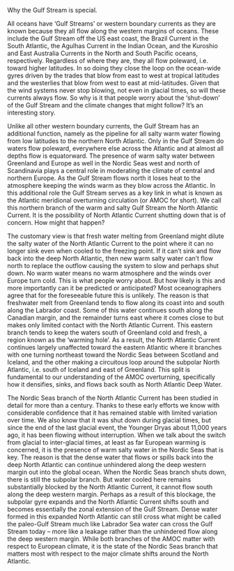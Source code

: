 Why the Gulf Stream is special.

All oceans have ‘Gulf Streams’ or western boundary currents as they are known because they all flow along the western margins of oceans. These include the Gulf Stream off the US east coast, the Brazil Current in the South Atlantic, the Agulhas Current in the Indian Ocean, and the Kuroshio and East Australia Currents in the North and South Pacific oceans, respectively. Regardless of where they are, they all flow poleward, i.e. toward higher latitudes. In so doing they close the loop on the ocean-wide gyres driven by the trades that blow from east to west at tropical latitudes and the westerlies that blow from west to east at mid-latitudes. Given that the wind systems never stop blowing, not even in glacial times, so will these currents always flow. So why is it that people worry about the ‘shut-down’ of the Gulf Stream and the climate changes that might follow? It’s an interesting story. 
<!--more-->

Unlike all other western boundary currents, the Gulf Stream has an additional function, namely as the pipeline for all salty warm water flowing from low latitudes to the northern North Atlantic. Only in the Gulf Stream do waters flow poleward, everywhere else across the Atlantic and at almost all depths flow is equatorward. The presence of warm salty water between Greenland and Europe as well in the Nordic Seas west and north of Scandinavia plays a central role in moderating the climate of central and northern Europe. As the Gulf Stream flows north it loses heat to the atmosphere keeping the winds warm as they blow across the Atlantic. In this additional role the Gulf Stream serves as a key link in what is known as the Atlantic meridional overturning circulation (or AMOC for short). We call this northern branch of the warm and salty Gulf Stream the North Atlantic Current. It is the possibility of North Atlantic Current shutting down that is of concern. How might that happen? 

The customary view is that fresh water melting from Greenland might dilute the salty water of the North Atlantic Current to the point where it can no longer sink even when cooled to the freezing point. If it can’t sink and flow back into the deep North Atlantic, then new warm salty water can’t flow north to replace the outflow causing the system to slow and perhaps shut down. No warm water means no warm atmosphere and the winds over Europe turn cold. This is what people worry about. But how likely is this and more importantly can it be predicted or anticipated? Most oceanographers agree that for the foreseeable future this is unlikely. The reason is that freshwater melt from Greenland tends to flow along its coast into and south along the Labrador coast. Some of this water continues south along the Canadian margin, and the remainder turns east where it comes close to but makes only limited contact with the North Atlantic Current. This eastern branch tends to keep the waters south of Greenland cold and fresh, a region known as the ‘warming hole’. As a result, the North Atlantic Current continues largely unaffected toward the eastern Atlantic where it branches with one turning northeast toward the Nordic Seas between Scotland and Iceland, and the other making a circuitous loop around the subpolar North Atlantic, i.e. south of Iceland and east of Greenland. This split is fundamental to our understanding of the AMOC overturning, specifically how it densifies, sinks, and flows back south as North Atlantic Deep Water.  

The Nordic Seas branch of the North Atlantic Current has been studied in detail for more than a century. Thanks to these early efforts we know with considerable confidence that it has remained stable with limited variation over time. We also know that it was shut down during glacial times, but since the end of the last glacial event, the Younger Dryas about 11,000 years ago, it has been flowing without interruption. When we talk about the switch from glacial to inter-glacial times, at least as far European warming is concerned, it is the presence of warm salty water in the Nordic Seas that is key. The reason is that the dense water that flows or spills back into the deep North Atlantic can continue unhindered along the deep western margin out into the global ocean. When the Nordic Seas branch shuts down, there is still the subpolar branch. But water cooled here remains substantially blocked by the North Atlantic Current, it cannot flow south along the deep western margin. Perhaps as a result of this blockage, the subpolar gyre expands and the North Atlantic Current shifts south and becomes essentially the zonal extension of the Gulf Stream. Dense water formed in this expanded North Atlantic can still cross what might be called the paleo-Gulf Stream much like Labrador Sea water can cross the Gulf Stream today – more like a leakage rather than the unhindered flow along the deep western margin. While both branches of the AMOC matter with respect to European climate, it is the state of the Nordic Seas branch that matters most with respect to the major climate shifts around the North Atlantic. 

